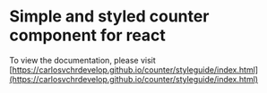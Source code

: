 # Simple and styled counter component for react

To view the documentation, please visit [https://carlosvchrdevelop.github.io/counter/styleguide/index.html](https://carlosvchrdevelop.github.io/counter/styleguide/index.html)
